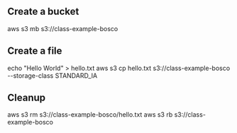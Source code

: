 ## Create a bucket

aws s3 mb s3://class-example-bosco

## Create a file

echo "Hello World" > hello.txt
aws s3 cp hello.txt s3://class-example-bosco --storage-class STANDARD_IA

## Cleanup

aws s3 rm s3://class-example-bosco/hello.txt
aws s3 rb s3://class-example-bosco
